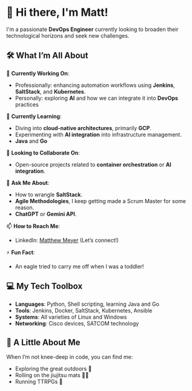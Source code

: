# 👋 Hi there, I'm Matt!

I'm a passionate **DevOps Engineer** currently looking to broaden their technological horizons and seek new challenges.

## 🛠️ What I’m All About
🔭 **Currently Working On**: 
- Professionally: enhancing automation workflows using **Jenkins**, **SaltStack**, and **Kubernetes**.
- Personally: exploring **AI** and how we can integrate it into **DevOps** practices

🌱 **Currently Learning**: 
- Diving into **cloud-native architectures**, primarily **GCP**.
- Experimenting with **AI integration** into infrastructure management.
- **Java** and **Go**

👯 **Looking to Collaborate On**: 
- Open-source projects related to **container orchestration** or **AI integration**.

💬 **Ask Me About**: 
- How to wrangle **SaltStack**.
- **Agile Methodologies**, I keep getting made a Scrum Master for some reason.
- **ChatGPT** or **Gemini API**.

📫 **How to Reach Me**: 
- LinkedIn: [Matthew Meyer](https://www.linkedin.com/in/matthew-meyer/) (Let’s connect!)

⚡ **Fun Fact**: 
- An eagle tried to carry me off when I was a toddler!

## 💻 My Tech Toolbox
- **Languages**: Python, Shell scripting, learning Java and Go
- **Tools**: Jenkins, Docker, SaltStack, Kubernetes, Ansible
- **Systems**: All varieties of Linux and Windows
- **Networking**: Cisco devices, SATCOM technology

## 🌟 A Little About Me
When I’m not knee-deep in code, you can find me:
- Exploring the great outdoors 🌲
- Rolling on the jiujitsu mats 🤼‍♂️
- Running TTRPGs 🎲
